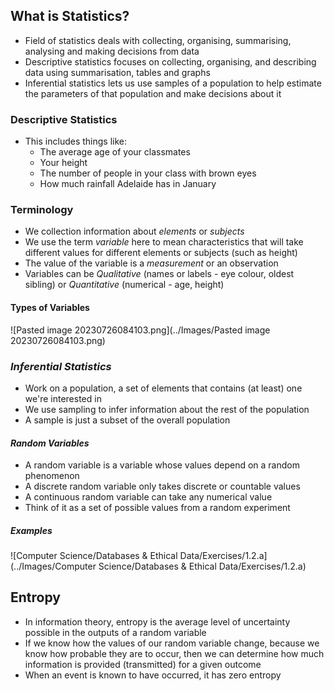 ## What is Statistics?
- Field of statistics deals with collecting, organising, summarising, analysing and making decisions from data
- Descriptive statistics focuses on collecting, organising, and describing data using summarisation, tables and graphs
- Inferential statistics lets us use samples of a population to help estimate the parameters of that population and make decisions about it

### Descriptive Statistics
- This includes things like:
	- The average age of your classmates
	- Your height
	- The number of people in your class with brown eyes
	- How much rainfall Adelaide has in January

### Terminology
- We collection information about *elements* or *subjects*
- We use the term *variable* here to mean characteristics that will take different values for different elements or subjects (such as height)
- The value of the variable is a *measurement* or an observation
- Variables can be *Qualitative* (names or labels - eye colour, oldest sibling) or *Quantitative* (numerical - age, height)

#### Types of Variables

![Pasted image 20230726084103.png](../Images/Pasted image 20230726084103.png)

### *Inferential Statistics*
- Work on a population, a set of elements that contains (at least) one we're interested in
- We use sampling to infer information about the rest of the population
- A sample is just a subset of the overall population

#### *Random Variables*
- A random variable is a variable whose values depend on a random phenomenon
- A discrete random variable only takes discrete or countable values
- A continuous random variable can take any numerical value
- Think of it as a set of possible values from a random experiment

##### Examples

![Computer Science/Databases & Ethical Data/Exercises/1.2.a](../Images/Computer Science/Databases & Ethical Data/Exercises/1.2.a)

## Entropy
- In information theory, entropy is the average level of uncertainty possible in the outputs of a random variable
- If we know how the values of our random variable change, because we know how probable they are to occur, then we can determine how much information is provided (transmitted) for a given outcome
- When an event is known to have occurred, it has zero entropy